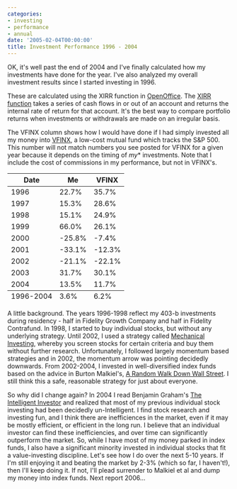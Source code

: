 ```yaml
---
categories:
- investing
- performance
- annual
date: '2005-02-04T00:00:00'
title: Investment Performance 1996 - 2004
---
```



OK, it's well past the end of 2004 and I've finally calculated how my investments have done for the year. I've also analyzed my overall investment results since I started investing in 1996.

These are calculated using the XIRR function in [OpenOffice](http://www.openoffice.org/). The [XIRR function](http://www.gummy-stuff.org/misc-stuff.htm#XIRR) takes a series of cash flows in or out of an account and returns the internal rate of return for that account. It's the best way to compare portfolio returns when investments or withdrawals are made on an irregular basis.

The VFINX column shows how I would have done if I had simply invested all my money into [VFINX](http://finance.yahoo.com/q?s=vfinx), a low-cost mutual fund which tracks the S&amp;P 500. This number will not match numbers you see posted for VFINX for a given year because it depends on the timing of *my** investments. Note that I include the cost of commissions in my performance, but not in VFINX's.

<table class="spreadsheet"> <thead> <tr> <th>Date</th>  <th>Me</th> <th>VFINX</th> </tr> </thead> <tfoot> <tr> <td>1996-2004</td> <td>  3.6%</td> <td>  6.2%</td> </tr> </tfoot> <tbody> <tr class="odd"> <td>1996</td> <td> 22.7%</td> <td> 35.7%</td> </tr> <tr class="even"> <td>1997</td> <td> 15.3%</td> <td> 28.6%</td> </tr> <tr class="odd"> <td>1998</td> <td> 15.1%</td> <td> 24.9%</td> </tr> <tr class="even"> <td>1999</td> <td> 66.0%</td> <td> 26.1%</td> </tr> <tr class="odd"> <td>2000</td> <td>-25.8%</td> <td> -7.4%</td> </tr> <tr class="even"> <td>2001</td> <td>-33.1%</td> <td>-12.3%</td> </tr> <tr class="odd"> <td>2002</td> <td>-21.1%</td> <td>-22.1%</td> </tr> <tr class="even"> <td>2003</td> <td> 31.7%</td> <td> 30.1%</td> </tr> <tr class="odd"> <td>2004</td> <td> 13.5%</td> <td> 11.7%</td> </tr> </tbody> </table>

A little background. The years 1996-1998 reflect my 403-b investments during residency - half in Fidelity Growth Company and half in Fidelity Contrafund. In 1998, I started to buy individual stocks, but without any underlying strategy. Until 2002, I used a strategy called [Mechanical Investing](http://www.fool.com/workshop/1999/workshop990527.htm), whereby you screen stocks for certain criteria and buy them without further research. Unfortunately, I followed largely momentum based strategies and in 2002, the momentum arrow was pointing decidedly downwards. From 2002-2004, I invested in well-diversified index funds based on the advice in Burton Malkiel's, [A Random Walk Down Wall Street](http://www.amazon.com/exec/obidos/ASIN/0393325350/vinodkurupshomep). I still think this a safe, reasonable strategy for just about everyone.

So why did I change again? In 2004 I read Benjamin Graham's [The Intelligent Investor](http://www.amazon.com/exec/obidos/ASIN/0060555661/vinodkurupshomep) and realized that most of my previous individual stock investing had been decidedly un-Intelligent. I find stock research and investing fun, and I think there are inefficiences in the market, even if it may be mostly efficient, or efficient in the long run. I believe that an individual investor can find these inefficiencies, and over time can significantly outperform the market. So, while I have most of my money parked in index funds, I also have a significant minority invested in individual stocks that fit a value-investing discipline. Let's see how I do over the next 5-10 years. If I'm still enjoying it and beating the market by 2-3% (which so far, I haven't!), then I'll keep doing it. If not, I'll plead surrender to Malkiel et al and dump my money into index funds. Next report 2006...
